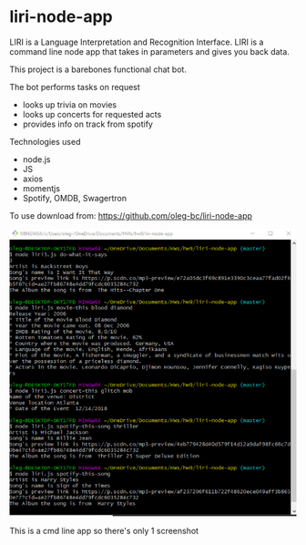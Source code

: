 # liri-node-app
LIRI is a Language Interpretation and Recognition Interface. LIRI is a command line node app that takes in parameters and gives you back data.


This project is a barebones functional chat bot.

The bot performs tasks on request
* looks up trivia on movies 
* looks up concerts for requested acts
* provides info on track from spotify

Technologies used

* node.js
* JS
* axios
* momentjs
* Spotify, OMDB, Swagertron


To use download from: https://github.com/oleg-bc/liri-node-app


![alt text](https://github.com/oleg-bc/liri-node-app/blob/master/scrsOne.jpg)

This is a cmd line app so there's only 1 screenshot